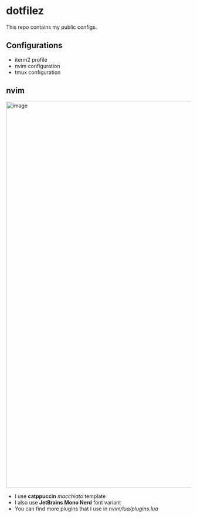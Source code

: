 # dotfilez

This repo contains my public configs.

## Configurations

- iterm2 profile
- nvim configuration
- tmux configuration

## nvim

<img width="1052" alt="image" src="https://github.com/nedjulius/dotfilez/assets/45975811/4cade704-2544-430c-b7e7-da58fbbef8b9">

- I use **catppuccin** _macchiato_ template
- I also use **JetBrains Mono Nerd** font variant
- You can find more plugins that I use in _nvim/lua/plugins.lua_
